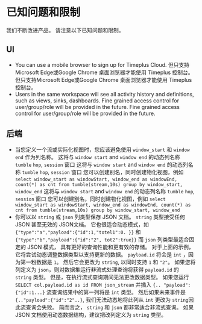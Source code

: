 # 已知问题和限制

我们不断改进产品。 请注意以下已知问题和限制。

## UI

* You can use a mobile browser to sign up for Timeplus Cloud. 但只支持Microsoft Edge或Google Chrome 桌面浏览器才能使用 Timeplus 控制台。 但只支持Microsoft Edge或Google Chrome 桌面浏览器才能使用 Timeplus 控制台。
* Users in the same workspace will see all activity history and definitions, such as views, sinks, dashboards. Fine grained access control for user/group/role will be provided in the future. Fine grained access control for user/group/role will be provided in the future.

## 后端

* 当您定义一个流或实际化视图时，您应该避免使用 `window_start` 和 `window end` 作为列名称。 这将与 `window start` and `window end` 的动态列名称 `tumble` `hop`, `session` 窗口 这将与 `window start` and `window end` 的动态列名称 `tumble` `hop`, `session` 窗口 您可以创建别名，同时创建物化视图，例如 `select window_start as windowStart, window_end as windowEnd, count(*) as cnt from tumble(stream,10s) group by window_start, window_end` 这将与 `window start` and `window end` 的动态列名称 `tumble` `hop`, `session` 窗口 您可以创建别名，同时创建物化视图，例如 `select window_start as windowStart, window_end as windowEnd, count(*) as cnt from tumble(stream,10s) group by window_start, window_end`
* 你可以以 `string` 或 `json` 列类型保存 JSON 文档。 `string` 类型接受任何 JSON 甚至无效的 JSON文档。 它也很适合动态模式，如 `{"type":"a","payload":{"id":1,"totel1":0. }}` 和  `{"type":"b","payload":{"id":"2", tot2":true}}` 而 `json` 列类型最适合固定的 JSON 模式， 具有更好的查询性能和更有效的存储。 对于上面的示例，它将尝试动态调整数据类型以支持更新的数据。 `payload.id` 将会是 `int` ，因为第一粉数据是 `1`。 然后它会更改为 `string`, 以同时支持 `1` 和 `"2"`。 如果您将列定义为 `json`，则对数据集运行非流式处理查询将获得 `payload.id` 的 `string` 类型。 但是，在执行流式查询期间无法更改数据类型。 如果您运行 `SELECT col.payload.id as id FROM json_stream` 并插入 `{.. "payload":{"id":1...}` 流查询结果中的第一列将是 `int` 类型。 然后如果未来事件是 `{.."payload":{"id":"2"..}`, 我们无法动态地将此列从 `int` 更改为 `string`因此流查询会失败。 简而言之， `string` 和 `json` 都非常适合非流式查询。 如果 JSON 文档使用动态数据结构，建议把改列定义为 `string` 类型。